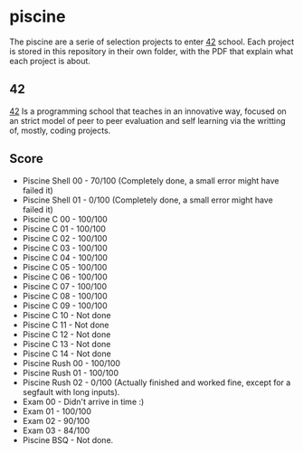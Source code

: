 # piscine

The piscine are a serie of selection projects to enter [42](https://www.42network.org/about-us/) school. Each project is stored in this repository in their own folder, with the PDF that explain what each project is about.

## 42

[42](https://www.42network.org/about-us/) Is a programming school that teaches in an innovative way, focused on an strict model of peer to peer evaluation and self learning via the writting of, mostly, coding projects.

## Score

- Piscine Shell 00 - 70/100 (Completely done, a small error might have failed it)
- Piscine Shell 01 - 0/100 (Completely done, a small error might have failed it)
- Piscine C 00 - 100/100
- Piscine C 01 - 100/100
- Piscine C 02 - 100/100
- Piscine C 03 - 100/100
- Piscine C 04 - 100/100
- Piscine C 05 - 100/100
- Piscine C 06 - 100/100
- Piscine C 07 - 100/100
- Piscine C 08 - 100/100
- Piscine C 09 - 100/100
- Piscine C 10 - Not done
- Piscine C 11 - Not done
- Piscine C 12 - Not done
- Piscine C 13 - Not done
- Piscine C 14 - Not done
- Piscine Rush 00 - 100/100
- Piscine Rush 01 - 100/100
- Piscine Rush 02 - 0/100 (Actually finished and worked fine, except for a segfault with long inputs).
- Exam 00 - Didn't arrive in time :)
- Exam 01 - 100/100
- Exam 02 - 90/100
- Exam 03 - 84/100
- Piscine BSQ - Not done.
